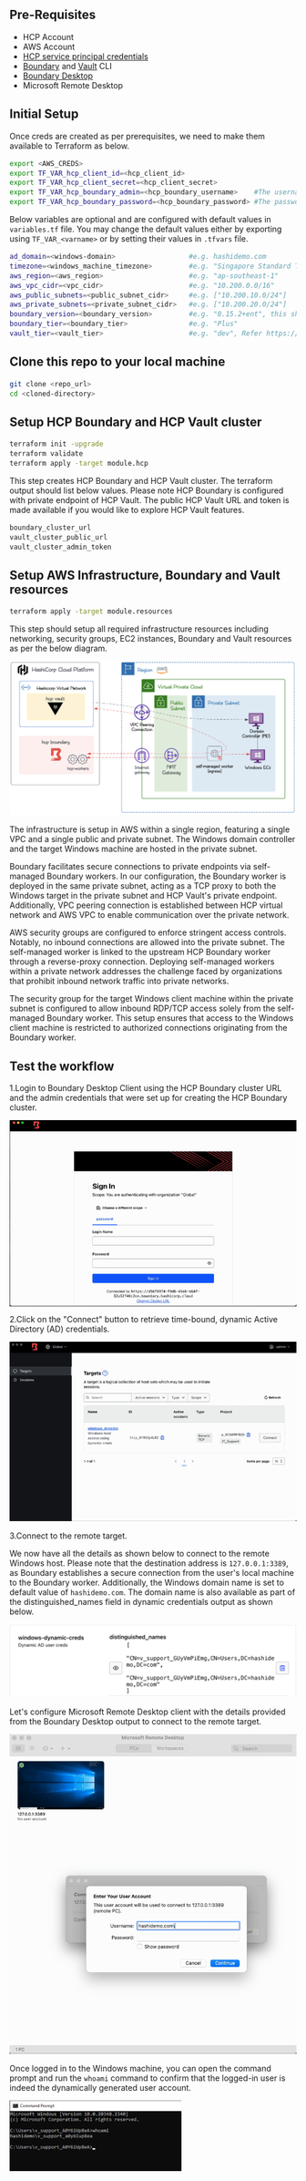 ## Pre-Requisites
- HCP Account
- AWS Account
- [HCP service principal credentials](https://registry.terraform.io/providers/hashicorp/hcp/latest/docs/guides/auth)
- [Boundary](https://developer.hashicorp.com/boundary/install) and [Vault](https://developer.hashicorp.com/vault/docs/install) CLI
- [Boundary Desktop](https://developer.hashicorp.com/boundary/tutorials/hcp-getting-started/hcp-getting-started-desktop-app)
- Microsoft Remote Desktop

## Initial Setup
Once creds are created as per prerequisites, we need to make them available to Terraform as below.
```sh
export <AWS_CREDS>
export TF_VAR_hcp_client_id=<hcp_client_id>
export TF_VAR_hcp_client_secret=<hcp_client_secret>
export TF_VAR_hcp_boundary_admin=<hcp_boundary_username>    #The username of the initial admin user. This must be at least 3 characters in length, alphanumeric, hyphen, or period.
export TF_VAR_hcp_boundary_password=<hcp_boundary_password> #The password of the initial admin user. This must be at least 8 characters in length.
```
Below variables are optional and are configured with default values in `variables.tf` file. You may change the default values either by exporting using `TF_VAR_<varname>` or by setting their values in `.tfvars` file.
```sh
ad_domain=<windows-domain>                  #e.g. hashidemo.com
timezone=<windows_machine_timezone>         #e.g. "Singapore Standard Time"
aws_region=<aws_region>                     #e.g. "ap-southeast-1"
aws_vpc_cidr=<vpc_cidr>                     #e.g. "10.200.0.0/16"
aws_public_subnets=<public_subnet_cidr>     #e.g. ["10.200.10.0/24"]
aws_private_subnets=<private_subnet_cidr>   #e.g. ["10.200.20.0/24"]
boundary_version=<boundary_version>         #e.g. "0.15.2+ent", this should match HCP Boundary Cluster version
boundary_tier=<boundary_tier>               #e.g. "Plus" 
vault_tier=<vault_tier>                     #e.g. "dev", Refer https://registry.terraform.io/providers/hashicorp/hcp/latest/docs/resources/vault_cluster for valid values
```

## Clone this repo to your local machine
```sh
git clone <repo_url>
cd <cloned-directory>
```

## Setup HCP Boundary and HCP Vault cluster
```sh
terraform init -upgrade
terraform validate
terraform apply -target module.hcp
```
This step creates HCP Boundary and HCP Vault cluster. The terraform output should list below values. Please note HCP Boundary is configured with private endpoint of HCP Vault. The public HCP Vault URL and token is made available if you would like to explore HCP Vault features. 
```sh
boundary_cluster_url
vault_cluster_public_url
vault_cluster_admin_token
```

## Setup AWS Infrastructure, Boundary and Vault resources
```sh
terraform apply -target module.resources
```
This step should setup all required infrastructure resources including networking, security groups, EC2 instances, Boundary and Vault resources as per the below diagram.

<img src="./images/deployed_architecture.png"/>

The infrastructure is setup in AWS within a single region, featuring a single VPC and a single public and private subnet. The Windows domain controller and the target Windows machine are hosted in the private subnet.

Boundary facilitates secure connections to private endpoints via self-managed Boundary workers. In our configuration, the Boundary worker is deployed in the same private subnet, acting as a TCP proxy to both the Windows target in the private subnet and HCP Vault's private endpoint. Additionally, VPC peering connection is established between HCP virtual network and AWS VPC to enable communication over the private network.

AWS security groups are configured to enforce stringent access controls. Notably, no inbound connections are allowed into the private subnet. The self-managed worker is linked to the upstream HCP Boundary worker through a reverse-proxy connection. Deploying self-managed workers within a private network addresses the challenge faced by organizations that prohibit inbound network traffic into private networks. 

The security group for the target Windows client machine within the private subnet is configured to allow inbound RDP/TCP access solely from the self-managed Boundary worker. This setup ensures that access to the Windows client machine is restricted to authorized connections originating from the Boundary worker.


## Test the workflow

1.Login to Boundary Desktop Client using the HCP Boundary cluster URL and the admin credentials that were set up for creating the HCP Boundary cluster. 

<img align="center" src="./images/boundary_login.gif" /><p>

2.Click on the "Connect" button to retrieve time-bound, dynamic Active Directory (AD) credentials.

<img src="./images/creds.gif"/><p>

3.Connect to the remote target.<p>
We now have all the details as shown below to connect to the remote Windows host. Please note that the destination address is `127.0.0.1:3389`, as Boundary establishes a secure connection from the user's local machine to the Boundary worker. Additionally, the Windows domain name is set to default value of `hashidemo.com`. The domain name is also available as part of the distinguished_names field in dynamic credentials output as shown below.  

<img src="./images/distinguished_name.png"/><p>

Let's configure Microsoft Remote Desktop client with the details provided from the Boundary Desktop output to connect to the remote target.<p>
<img src="./images/connect.gif"/><p>

Once logged in to the Windows machine, you can open the command prompt and run the `whoami` command to confirm that the logged-in user is indeed the dynamically generated user account.<p>
<img src="./images/whoami.png" width="60%"/><p>

